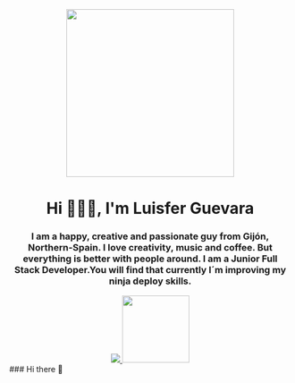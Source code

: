 <div id="header" align="center">
    <img src="https://cv-luisfer.netlify.app/assets/logo-2.png" width="300" />
    <h1 align="center"> Hi 🙋🏻‍♂️, I'm Luisfer Guevara  </h1>
    <h3 align="center"> I am a happy, creative and passionate guy from Gijón, Northern-Spain. I love creativity, music and coffee. But everything is better with people around.
    I am a Junior Full Stack Developer.You will find that currently I´m improving my ninja deploy skills. </h3>
</div>
<div id="badges" align="center">
    <a href="https://github.com/LuisferGuevara">
        <img src="https://img.shields.io/github/followers/LuisferGuevara?logo=git&style=for-the-badge">
    </a>
    <a href="https://www.linkedin.com/in/luisferguevarapro/">
        <img src="https://logos-world.net/wp-content/uploads/2020/06/Linkedin-Logo-2011.png" width="120" justify="center">
    </a>
</div>
### Hi there 👋

<!--
**LuisferGuevara/LuisferGuevara** is a ✨ _special_ ✨ repository because its `README.md` (this file) appears on your GitHub profile.

Here are some ideas to get you started:

- 🔭 I’m currently working on ...
- 🌱 I’m currently learning ...
- 👯 I’m looking to collaborate on ...
- 🤔 I’m looking for help with ...
- 💬 Ask me about ...
- 📫 How to reach me: ...
- 😄 Pronouns: ...
- ⚡ Fun fact: ...
-->
